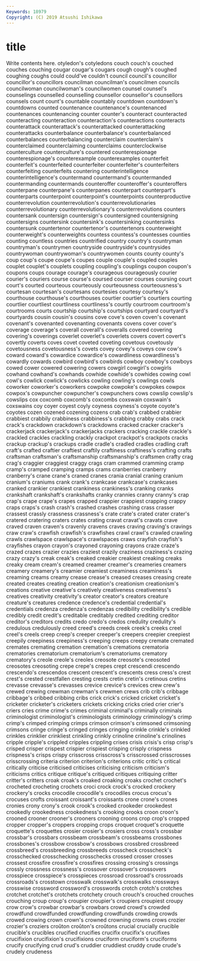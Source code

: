 ```yaml
---
Keywords: 18979
Copyright: (C) 2019 Atsushi Ishikawa
---
```


# title

Write contents here.
otyledon's cotyledons couch couch's couched couches couching cougar cougar's cougars
cough cough's coughed coughing coughs could could've couldn't council council's
councillor councillor's councillors councilman councilman's councilmen councils councilwoman councilwoman's councilwomen
counsel counsel's counselings counselled counselling counsellor counsellor's counsellors counsels count
count's countable countably countdown countdown's countdowns counted countenance countenance's countenanced
countenances countenancing counter counter's counteract counteracted counteracting counteraction counteraction's counteractions
counteracts counterattack counterattack's counterattacked counterattacking counterattacks counterbalance counterbalance's counterbalanced counterbalances
counterbalancing counterclaim counterclaim's counterclaimed counterclaiming counterclaims counterclockwise counterculture counterculture's countered
counterespionage counterespionage's counterexample counterexamples counterfeit counterfeit's counterfeited counterfeiter counterfeiter's counterfeiters
counterfeiting counterfeits countering counterintelligence counterintelligence's countermand countermand's countermanded countermanding countermands
counteroffer counteroffer's counteroffers counterpane counterpane's counterpanes counterpart counterpart's counterparts counterpoint
counterpoint's counterpoints counterproductive counterrevolution counterrevolution's counterrevolutionaries counterrevolutionary counterrevolutionary's counterrevolutions counters
countersank countersign countersign's countersigned countersigning countersigns countersink countersink's countersinking countersinks
countersunk countertenor countertenor's countertenors counterweight counterweight's counterweights countess countess's countesses
counties counting countless countries countrified country country's countryman countryman's countrymen
countryside countryside's countrysides countrywoman countrywoman's countrywomen counts county county's coup
coup's coupe coupe's coupes couple couple's coupled couples couplet couplet's
couplets coupling coupling's couplings coupon coupon's coupons coups courage courage's
courageous courageously courier courier's couriers course course's coursed courser courses
coursing court court's courted courteous courteously courteousness courteousness's courtesan courtesan's
courtesans courtesies courtesy courtesy's courthouse courthouse's courthouses courtier courtier's courtiers
courting courtlier courtliest courtliness courtliness's courtly courtroom courtroom's courtrooms courts
courtship courtship's courtships courtyard courtyard's courtyards cousin cousin's cousins cove
cove's coven coven's covenant covenant's covenanted covenanting covenants covens cover
cover's coverage coverage's coverall coverall's coveralls covered covering covering's coverings
coverlet coverlet's coverlets covers covert covert's covertly coverts coves covet
coveted coveting covetous covetously covetousness covetousness's covets covey covey's coveys
cow cow's coward coward's cowardice cowardice's cowardliness cowardliness's cowardly cowards
cowbird cowbird's cowbirds cowboy cowboy's cowboys cowed cower cowered cowering
cowers cowgirl cowgirl's cowgirls cowhand cowhand's cowhands cowhide cowhide's cowhides
cowing cowl cowl's cowlick cowlick's cowlicks cowling cowling's cowlings cowls
coworker coworker's coworkers cowpoke cowpoke's cowpokes cowpox cowpox's cowpuncher cowpuncher's
cowpunchers cows cowslip cowslip's cowslips cox coxcomb coxcomb's coxcombs coxswain
coxswain's coxswains coy coyer coyest coyly coyness coyness's coyote coyote's
coyotes cozen cozened cozening cozens crab crab's crabbed crabbier crabbiest
crabbily crabbiness crabbiness's crabbing crabby crabs crack crack's crackdown crackdown's
crackdowns cracked cracker cracker's crackerjack crackerjack's crackerjacks crackers cracking crackle
crackle's crackled crackles crackling crackly crackpot crackpot's crackpots cracks crackup
crackup's crackups cradle cradle's cradled cradles cradling craft craft's crafted
craftier craftiest craftily craftiness craftiness's crafting crafts craftsman craftsman's craftsmanship
craftsmanship's craftsmen crafty crag crag's craggier craggiest craggy crags cram
crammed cramming cramp cramp's cramped cramping cramps crams cranberries cranberry
cranberry's crane crane's craned cranes crania cranial craning cranium cranium's
craniums crank crank's crankcase crankcase's crankcases cranked crankier crankiest crankiness
crankiness's cranking cranks crankshaft crankshaft's crankshafts cranky crannies cranny cranny's
crap crap's crape crape's crapes crapped crappier crappiest crapping crappy
craps craps's crash crash's crashed crashes crashing crass crasser crassest
crassly crassness crassness's crate crate's crated crater crater's cratered cratering
craters crates crating cravat cravat's cravats crave craved craven craven's
cravenly cravens craves craving craving's cravings craw craw's crawfish crawfish's
crawfishes crawl crawl's crawled crawling crawls crawlspace crawlspace's crawlspaces craws
crayfish crayfish's crayfishes crayon crayon's crayoned crayoning crayons craze craze's
crazed crazes crazier crazies craziest crazily craziness craziness's crazing crazy
crazy's creak creak's creaked creakier creakiest creaking creaks creaky cream
cream's creamed creamer creamer's creameries creamers creamery creamery's creamier creamiest
creaminess creaminess's creaming creams creamy crease crease's creased creases creasing
create created creates creating creation creation's creationism creationism's creations creative
creative's creatively creativeness creativeness's creatives creativity creativity's creator creator's creators
creature creature's creatures credence credence's credential credential's credentials credenza credenza's
credenzas credibility credibility's credible credibly credit credit's creditable creditably credited
crediting creditor creditor's creditors credits credo credo's credos credulity credulity's
credulous credulously creed creed's creeds creek creek's creeks creel creel's
creels creep creep's creeper creeper's creepers creepier creepiest creepily creepiness
creepiness's creeping creeps creepy cremate cremated cremates cremating cremation cremation's
cremations crematoria crematories crematorium crematorium's crematoriums crematory crematory's creole creole's
creoles creosote creosote's creosoted creosotes creosoting crepe crepe's crepes crept
crescendi crescendo crescendo's crescendos crescent crescent's crescents cress cress's crest
crest's crested crestfallen cresting crests cretin cretin's cretinous cretins crevasse
crevasse's crevasses crevice crevice's crevices crew crew's crewed crewing crewman
crewman's crewmen crews crib crib's cribbage cribbage's cribbed cribbing cribs
crick crick's cricked cricket cricket's cricketer cricketer's cricketers crickets cricking
cricks cried crier crier's criers cries crime crime's crimes criminal
criminal's criminally criminals criminologist criminologist's criminologists criminology criminology's crimp crimp's
crimped crimping crimps crimson crimson's crimsoned crimsoning crimsons cringe cringe's
cringed cringes cringing crinkle crinkle's crinkled crinkles crinklier crinkliest crinkling
crinkly crinoline crinoline's crinolines cripple cripple's crippled cripples crippling crises
crisis crisis's crisp crisp's crisped crisper crispest crispier crispiest crisping
crisply crispness crispness's crisps crispy crisscross crisscross's crisscrossed crisscrosses crisscrossing
criteria criterion criterion's criterions critic critic's critical critically criticise criticised
criticises criticising criticism criticism's criticisms critics critique critique's critiqued critiques
critiquing critter critter's critters croak croak's croaked croaking croaks crochet
crochet's crocheted crocheting crochets croci crock crock's crocked crockery crockery's
crocks crocodile crocodile's crocodiles crocus crocus's crocuses crofts croissant croissant's
croissants crone crone's crones cronies crony crony's crook crook's crooked
crookeder crookedest crookedly crookedness crookedness's crooking crooks croon croon's crooned
crooner crooner's crooners crooning croons crop crop's cropped cropper cropper's
croppers cropping crops croquet croquet's croquette croquette's croquettes crosier crosier's
crosiers cross cross's crossbar crossbar's crossbars crossbeam crossbeam's crossbeams crossbones
crossbones's crossbow crossbow's crossbows crossbred crossbreed crossbreed's crossbreeding crossbreeds crosscheck
crosscheck's crosschecked crosschecking crosschecks crossed crosser crosses crossest crossfire crossfire's
crossfires crossing crossing's crossings crossly crossness crossness's crossover crossover's crossovers
crosspiece crosspiece's crosspieces crossroad crossroad's crossroads crossroads's crosstown crosswalk crosswalk's
crosswalks crossways crosswise crossword crossword's crosswords crotch crotch's crotches crotchet
crotchet's crotchets crotchety crouch crouch's crouched crouches crouching croup croup's
croupier croupier's croupiers croupiest croupy crow crow's crowbar crowbar's crowbars
crowd crowd's crowded crowdfund crowdfunded crowdfunding crowdfunds crowding crowds crowed
crowing crown crown's crowned crowning crowns crows crozier crozier's croziers
croûton croûton's croûtons crucial crucially crucible crucible's crucibles crucified crucifies
crucifix crucifix's crucifixes crucifixion crucifixion's crucifixions cruciform cruciform's cruciforms crucify
crucifying crud crud's cruddier cruddiest cruddy crude crude's crudely crudeness
